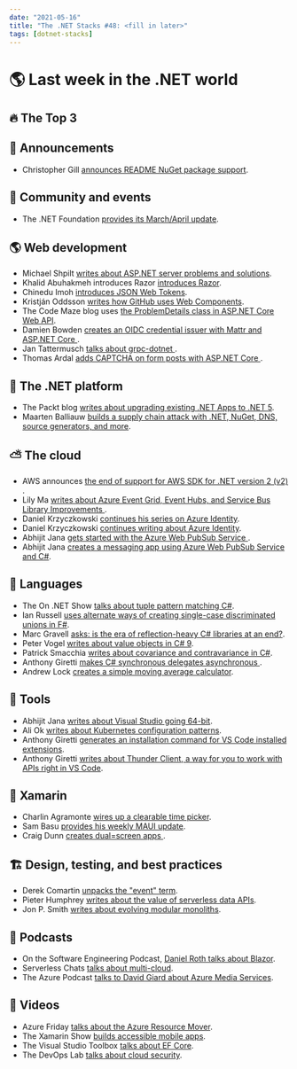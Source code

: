 ```yaml
---
date: "2021-05-16"
title: "The .NET Stacks #48: <fill in later>"
tags: [dotnet-stacks]
---
```


# 🌎 Last week in the .NET world

## 🔥 The Top 3

## 📢 Announcements

- Christopher Gill [announces README NuGet package support](https://devblogs.microsoft.com/nuget/add-a-readme-to-your-nuget-package).

## 📅 Community and events

- The .NET Foundation [provides its March/April update](https://dotnetfoundation.org/blog/2021/05/04/blog/posts/net-foundation-march-april-2021-update).

## 🌎 Web development

- Michael Shpilt [writes about ASP.NET server problems and solutions](https://michaelscodingspot.com/slow-asp-net-server/).
- Khalid Abuhakmeh introduces Razor [introduces Razor](https://khalidabuhakmeh.com/what-is-razor-aspnet).
- Chinedu Imoh [introduces JSON Web Tokens](https://www.telerik.com/blogs/introduction-json-web-tokens-jwt).
- Kristján Oddsson [writes how GitHub uses Web Components](https://github.blog/2021-05-04-how-we-use-web-components-at-github/).
- The Code Maze blog uses [the ProblemDetails class in ASP.NET Core Web API](https://code-maze.com/using-the-problemdetails-class-in-asp-net-core-web-api/).
- Damien Bowden [creates an OIDC credential issuer with Mattr and ASP.NET Core
](https://damienbod.com/2021/05/03/create-an-oidc-credential-issuer-with-mattr-and-asp-net-core/).
- Jan Tattermusch [talks about grpc-dotnet ](https://grpc.io/blog/grpc-csharp-future/).
- Thomas Ardal [adds CAPTCHA on form posts with ASP.NET Core
](https://blog.elmah.io/adding-captcha-on-form-posts-with-asp-net-core/).

## 🥅 The .NET platform

- The Packt blog [writes about upgrading existing .NET Apps to .NET 5](https://packt.medium.com/upgrading-existing-net-apps-to-net-5-e3768052ec44).
- Maarten Balliauw [builds a supply chain attack with .NET, NuGet, DNS, source generators, and more](https://blog.maartenballiauw.be/post/2021/05/05/building-a-supply-chain-attack-with-dotnet-nuget-dns-source-generators-and-more.html).

## ⛅ The cloud

- AWS announces [the end of support for AWS SDK for .NET version 2 (v2)
](https://aws.amazon.com/blogs/developer/announcing-the-end-of-support-for-aws-sdk-for-net-version-2-v2/).
- Lily Ma [writes about Azure Event Grid, Event Hubs, and Service Bus Library Improvements
](https://devblogs.microsoft.com/azure-sdk/messaging-sdks).
- Daniel Krzyczkowski [continues his series on Azure Identity](https://daniel-krzyczkowski.github.io/Lost-In-Azure-Cloud-Identity-Serie-Part3/).
- Daniel Krzyczkowski [continues writing about Azure Identity](https://daniel-krzyczkowski.github.io/Lost-In-Azure-Cloud-Identity-Serie-Part2/).
- Abhijit Jana [gets started with the Azure Web PubSub Service
](https://dailydotnettips.com/getting-started-with-azure-web-pubsub-service/).
- Abhijit Jana [creates a messaging app using Azure Web PubSub Service and C#](https://dailydotnettips.com/create-a-messaging-app-using-azure-web-pubsub-service-and-c/).

## 📔 Languages

- The On .NET Show [talks about tuple pattern matching C#](https://channel9.msdn.com/Shows/On-NET/C-Language-Highlights-Tuple-Pattern-Matching).
- Ian Russell [uses alternate ways of creating single-case discriminated unions in F#](https://www.softwarepark.cc/blog/2021/5/1/alternate-ways-of-creating-single-case-discriminated-unions-in-f).
- Marc Gravell [asks: is the era of reflection-heavy C# libraries at an end?](https://blog.marcgravell.com/2021/05/is-era-of-reflection-heavy-c-libraries.html).
- Peter Vogel [writes about value objects in C# 9](https://visualstudiomagazine.com/articles/2021/04/07/csharp-9.aspx).
- Patrick Smacchia [writes about covariance and contravariance in C#](https://blog.ndepend.com/covariance-and-contravariance-in-csharp-explained/).
- Anthony Giretti [makes C# synchronous delegates asynchronous ](https://anthonygiretti.com/2021/05/01/c-make-your-delegates-asynchronous-from-synchronous-delegates/).
- Andrew Lock [creates a simple moving average calculator](https://andrewlock.net/creating-a-simple-moving-average-calculator-in-csharp-1-a-simple-moving-average-calculator/).

## 🔧 Tools

- Abhijit Jana [writes about Visual Studio going 64-bit](https://dailydotnettips.com/visual-studio-2022/).
- Ali Ok [writes about Kubernetes configuration patterns](https://developers.redhat.com/blog/2021/05/05/kubernetes-configuration-patterns-part-2-patterns-for-kubernetes-controllers/).
- Anthony Giretti [generates an installation command for VS Code installed extensions](https://anthonygiretti.com/2021/05/06/visual-studio-code-did-you-know-you-can-generate-an-installation-command-of-your-installed-extensions/).
- Anthony Giretti [writes about Thunder Client, a way for you to work with APIs right in VS Code](https://anthonygiretti.com/2021/05/05/postman-i-love-you-but-i-met-thunder-client-for-visual-studio-code/).

## 📱 Xamarin

- Charlin Agramonte [wires up a clearable time picker](https://xamgirl.com/clearable-time-picker-in-xamarin-forms/).
- Sam Basu [provides his weekly MAUI update](https://www.telerik.com/blogs/sands-of-maui-issue-7).
- Craig Dunn [creates dual=screen apps
](https://devblogs.microsoft.com/surface-duo/dual-screen-xamarin-forms-animation).

## 🏗 Design, testing, and best practices

- Derek Comartin [unpacks the "event" term](https://codeopinion.com/event-based-architecture-what-do-you-mean-by-event/).
- Pieter Humphrey [writes about the value of serverless data APIs](https://www.infoq.com/articles/serverless-data-api/).
- Jon P. Smith [writes about evolving modular monoliths](https://www.thereformedprogrammer.net/evolving-modular-monoliths-1-an-architecture-for-net/).

## 🎤 Podcasts

- On the Software Engineering Podcast, [Daniel Roth talks about Blazor](https://www.se-radio.net/2021/05/episode-458-daniel-roth-on-blazor/).
- Serverless Chats [talks about multi-cloud](https://www.serverlesschats.com/99/).
- The Azure Podcast [talks to David Giard about Azure Media Services](http://azpodcast.azurewebsites.net/post/Episode-376-Azure-Media-Services).

## 🎥 Videos

- Azure Friday [talks about the Azure Resource Mover](https://channel9.msdn.com/Shows/Azure-Friday/Simplify-moving-resources-between-regions-with-Azure-Resource-Mover).
- The Xamarin Show [builds accessible mobile apps](https://channel9.msdn.com/Shows/XamarinShow/Building-Accessible-Mobile-Apps--The-Xamarin-Show).
- The Visual Studio Toolbox [talks about EF Core](https://channel9.msdn.com/Shows/Visual-Studio-Toolbox).
- The DevOps Lab [talks about cloud security](https://channel9.msdn.com/Shows/DevOps-Lab/On-Prem-To-The-Cloud-Security-is-Not-an-Afterthought-episode-9).


